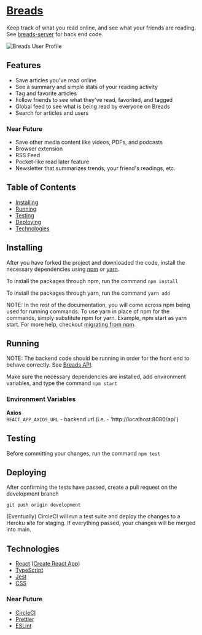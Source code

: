 # [Breads](https://www.breads.io)

Keep track of what you read online, and see what your friends are reading. See [breads-server](https://github.com/aTmb405/breads-server) for back end code.

![Breads User Profile](https://i.ibb.co/bL4cDmt/Screen-Shot-2020-11-17-at-7-31-56-PM.png)

## Features

* Save articles you've read online
* See a summary and simple stats of your reading activity
* Tag and favorite articles
* Follow friends to see what they've read, favorited, and tagged
* Global feed to see what is being read by everyone on Breads
* Search for articles and users

### Near Future

* Save other media content like videos, PDFs, and podcasts
* Browser extension
* RSS Feed
* Pocket-like read later feature
* Newsletter that summarizes trends, your friend's readings, etc.

## Table of Contents
* [Installing](https://github.com/aTmb405/breads-client/blob/master/README.md#Installing)
* [Running](https://github.com/aTmb405/breads-client/blob/master/README.md#Running)
* [Testing](https://github.com/aTmb405/breads-client/blob/master/README.md#Testing)
* [Deploying](https://github.com/aTmb405/breads-client/blob/master/README.md#Deploying)
* [Technologies](https://github.com/aTmb405/breads-client/blob/master/README.md#Technologies)

## Installing

After you have forked the project and downloaded the code, install the necessary dependencies using [npm](https://docs.npmjs.com/about-npm/) or [yarn](https://yarnpkg.com/getting-started).

To install the packages through npm, run the command `npm install`

To install the packages through yarn, run the command `yarn add`

NOTE: In the rest of the documentation, you will come across npm being used for running commands. To use yarn in place of npm for the commands, simply substitute npm for yarn. Example, npm start as yarn start. For more help, checkout [migrating from npm](https://classic.yarnpkg.com/en/docs/migrating-from-npm/).

## Running

NOTE: The backend code should be running in order for the front end to behave correctly. See [Breads API](https://github.com/aTmb405/breads-server).

Make sure the necessary dependencies are installed, add environment variables, and type the command `npm start`

### Environment Variables
  
  **Axios**  
  `REACT_APP_AXIOS_URL` - backend url (i.e. - 'http://localhost:8080/api')

## Testing

Before committing your changes, run the command `npm test`

## Deploying

After confirming the tests have passed, create a pull request on the development branch 

`git push origin development`

(Eventually) CircleCI will run a test suite and deploy the changes to a Heroku site for staging. If everything passed, your changes will be merged into main.

## Technologies

* [React](https://reactjs.org/) ([Create React App](https://create-react-app.dev/))
* [TypeScript](https://www.typescriptlang.org/)
* [Jest](https://jestjs.io/)
* [CSS](https://developer.mozilla.org/en-US/docs/Web/CSS)

### Near Future

* [CircleCI](https://circleci.com/)
* [Prettier](https://prettier.io/)
* [ESLint](https://eslint.org/)
